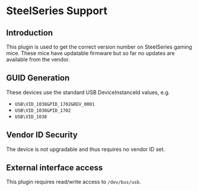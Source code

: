 SteelSeries Support
===================

Introduction
------------

This plugin is used to get the correct version number on SteelSeries gaming
mice. These mice have updatable firmware but so far no updates are available
from the vendor.

GUID Generation
---------------

These devices use the standard USB DeviceInstanceId values, e.g.

 * `USB\VID_1038&PID_1702&REV_0001`
 * `USB\VID_1038&PID_1702`
 * `USB\VID_1038`

Vendor ID Security
------------------

The device is not upgradable and thus requires no vendor ID set.

External interface access
-------------------------
This plugin requires read/write access to `/dev/bus/usb`.
